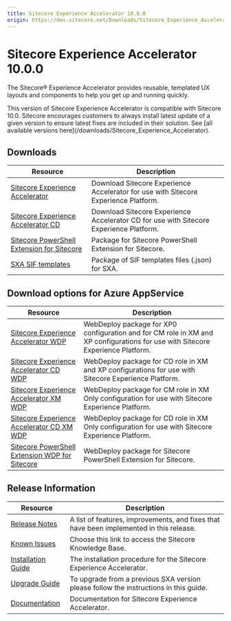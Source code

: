 ```yaml
---
title: Sitecore Experience Accelerator 10.0.0
origin: https://dev.sitecore.net/Downloads/Sitecore_Experience_Accelerator/10x/Sitecore_Experience_Accelerator_1000.aspx
---
```


# Sitecore Experience Accelerator 10.0.0

The Sitecore® Experience Accelerator provides reusable, templated UX layouts and components to help you get up and running quickly.

  <Alert variant='warning' mb={4}>
    <AlertIcon />
    This version of Sitecore Experience Accelerator is compatible with Sitecore 10.0.
  </Alert>
  
  <Alert variant='warning' mb={4}>
    <AlertIcon />
    Sitecore encourages customers to always install latest update of a given version to ensure latest fixes are included in their solution. See [all available versions here](/downloads/Sitecore_Experience_Accelerator).
  </Alert>
  

## Downloads

 | Resource | Description |
 | --- | --- |
 | [Sitecore Experience Accelerator](https://sitecoredev.azureedge.net/~/media/42992D85CC134384A0660F6C41479C16.ashx?date=20200729T124124) | Download Sitecore Experience Accelerator for use with Sitecore Experience Platform. |
 | [Sitecore Experience Accelerator CD](https://sitecoredev.azureedge.net/~/media/F846A8A58A1A4981A0B807D27BDB45BF.ashx?date=20200729T124124) | Download Sitecore Experience Accelerator CD for use with Sitecore Experience Platform. |
 | [Sitecore PowerShell Extension for Sitecore](https://sitecoredev.azureedge.net/~/media/E820B0DA62464072891DA92470F93954.ashx?date=20200729T124138) | Package for Sitecore PowerShell Extension for Sitecore. |
 | [SXA SIF templates](https://sitecoredev.azureedge.net/~/media/6B161ACD4F844FEC8823B84034994585.ashx?date=20200729T124125) | Package of SIF templates files (.json) for SXA. |

## Download options for Azure AppService

 | Resource | Description |
 | --- | --- |
 | [Sitecore Experience Accelerator WDP](https://sitecoredev.azureedge.net/~/media/F7ADC384F3304FA2A99EF4622BC72236.ashx?date=20200729T124047) | WebDeploy package for XP0 configuration and for CM role in XM and XP configurations for use with Sitecore Experience Platform. |
 | [Sitecore Experience Accelerator CD WDP](https://sitecoredev.azureedge.net/~/media/B4021FA7FF1F4BD5A6C88FEF1D8D65B1.ashx?date=20200729T124047) | WebDeploy package for CD role in XM and XP configurations for use with Sitecore Experience Platform. |
 | [Sitecore Experience Accelerator XM WDP](https://sitecoredev.azureedge.net/~/media/7C3E3F5B0256496AA8392559CCAAE044.ashx?date=20200729T124047) | WebDeploy package for CM role in XM Only configuration for use with Sitecore Experience Platform. |
 | [Sitecore Experience Accelerator CD XM WDP](https://sitecoredev.azureedge.net/~/media/324268C6D68F45128C178ED1A2977F55.ashx?date=20200729T124047) | WebDeploy package for CD role in XM Only configuration for use with Sitecore Experience Platform. |
 | [Sitecore PowerShell Extension WDP for Sitecore](https://sitecoredev.azureedge.net/~/media/7091E5FC12C24EE6B96576A3C35B8689.ashx?date=20200729T124047) | WebDeploy package for Sitecore PowerShell Extension for Sitecore. |

## Release Information

 | Resource | Description |
 | --- | --- |
 | [Release Notes](/downloads/Sitecore%20Experience%20Accelerator/10x/Sitecore%20Experience%20Accelerator%201000/Release%20Notes) | A list of features, improvements, and fixes that have been implemented in this release. |
 | [Known Issues](https://kb.sitecore.net/articles/196733) | Choose this link to access the Sitecore Knowledge Base. |
 | [Installation Guide](https://sitecoredev.azureedge.net/~/media/B5FC951463414AA08A68C39D116F97BE.ashx?date=20200730T153700) | The installation procedure for the Sitecore Experience Accelerator. |
 | [Upgrade Guide](https://sitecoredev.azureedge.net/~/media/DAF5997F46054AD6AFF879233750C736.ashx?date=20200730T153817) | To upgrade from a previous SXA version please follow the instructions in this guide. |
 | [Documentation](https://doc.sitecore.com/developers/sxa/100/sitecore-experience-accelerator/en/index-en.html) | Documentation for Sitecore Experience Accelerator. |